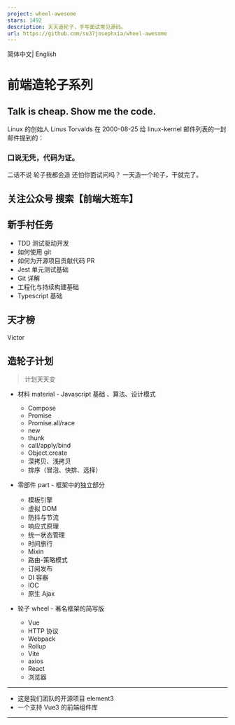 ```yaml
---
project: wheel-awesome
stars: 1492
description: 天天造轮子，手写面试常见源码。
url: https://github.com/su37josephxia/wheel-awesome
---
```


简体中文| English

前端造轮子系列
=======

Talk is cheap. Show me the code.
--------------------------------

Linux 的创始人 Linus Torvalds 在 2000-08-25 给 linux-kernel 邮件列表的一封邮件提到的：

### 口说无凭，代码为证。

二话不说 轮子我都会造 还怕你面试问吗？ 一天造一个轮子，干就完了。

关注公众号 搜索【前端大班车】
---------------

新手村任务
-----

-   TDD 测试驱动开发
-   如何使用 git
-   如何为开源项目贡献代码 PR
-   Jest 单元测试基础
-   Git 详解
-   工程化与持续构建基础
-   Typescript 基础

天才榜
---

Victor

造轮子计划
-----

> 计划天天变

-   材料 material - Javascript 基础 、算法、设计模式
    
    -   Compose
    -   Promise
    -   Promise.all/race
    -   new
    -   thunk
    -   call/apply/bind
    -   Object.create
    -   深拷贝、浅拷贝
    -   排序（冒泡、快排、选择）
-   零部件 part - 框架中的独立部分
    
    -   模板引擎
    -   虚拟 DOM
    -   防抖与节流
    -   响应式原理
    -   统一状态管理
    -   时间旅行
    -   Mixin
    -   路由-策略模式
    -   订阅发布
    -   DI 容器
    -   IOC
    -   原生 Ajax
-   轮子 wheel - 著名框架的简写版
    
    -   Vue
    -   HTTP 协议
    -   Webpack
    -   Rollup
    -   Vite
    -   axios
    -   React
    -   浏览器

* * *

-   这是我们团队的开源项目 element3
-   一个支持 Vue3 的前端组件库

* * *
